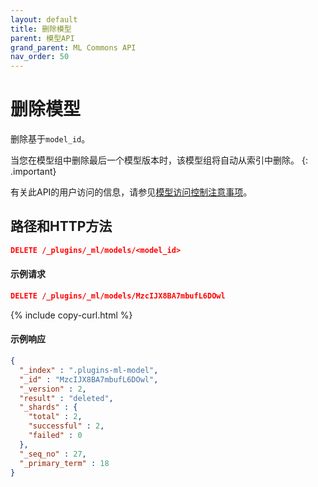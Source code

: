 ```yaml
---
layout: default
title: 删除模型
parent: 模型API
grand_parent: ML Commons API
nav_order: 50
---
```


# 删除模型

删除基于`model_id`。

当您在模型组中删除最后一个模型版本时，该模型组将自动从索引中删除。
{: .important}

有关此API的用户访问的信息，请参见[模型访问控制注意事项]({{site.url}}{{site.baseurl}}/ml-commons-plugin/api/model-apis/index/#model-access-control-considerations)。

## 路径和HTTP方法

```json
DELETE /_plugins/_ml/models/<model_id>
```

#### 示例请求

```json
DELETE /_plugins/_ml/models/MzcIJX8BA7mbufL6DOwl
```
{% include copy-curl.html %}

#### 示例响应

```json
{
  "_index" : ".plugins-ml-model",
  "_id" : "MzcIJX8BA7mbufL6DOwl",
  "_version" : 2,
  "result" : "deleted",
  "_shards" : {
    "total" : 2,
    "successful" : 2,
    "failed" : 0
  },
  "_seq_no" : 27,
  "_primary_term" : 18
}
```

